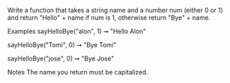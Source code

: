 Write a function that takes a string name and a number num (either 0 or 1) and return "Hello" + name if num is 1, otherwise return "Bye" + name.

Examples
sayHelloBye("alon", 1) ➞ "Hello Alon"

sayHelloBye("Tomi", 0) ➞ "Bye Tomi"

sayHelloBye("jose", 0) ➞ "Bye Jose"

Notes
The name you return must be capitalized.